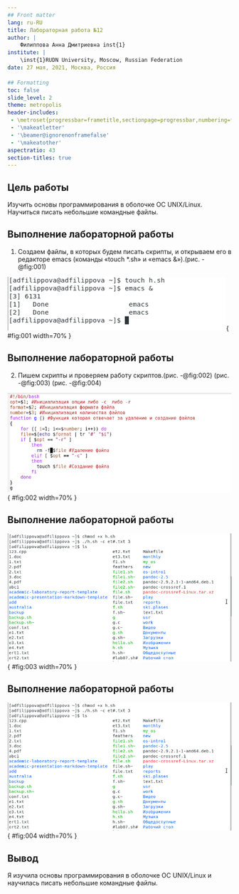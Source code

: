 ```yaml
---
## Front matter
lang: ru-RU
title: Лабораторная работа №12
author: |
	Филиппова Анна Дмитриевна inst{1}
institute: |
	\inst{1}RUDN University, Moscow, Russian Federation
date: 27 мая, 2021, Москва, Россия

## Formatting
toc: false
slide_level: 2
theme: metropolis
header-includes: 
 - \metroset{progressbar=frametitle,sectionpage=progressbar,numbering=fraction}
 - '\makeatletter'
 - '\beamer@ignorenonframefalse'
 - '\makeatother'
aspectratio: 43
section-titles: true
---
```


## Цель работы

 Изучить основы программирования в оболочке ОС UNIX/Linux. Научиться писать небольшие командные файлы.

## Выполнение лабораторной работы

1. Создаем файлы, в которых будем писать скрипты, и открываем его в редакторе emacs (команды «touch *.sh» и «emacs &»).(рис. -@fig:001) 

![Создаем файл](image12/11.png){ #fig:001 width=70% }

## Выполнение лабораторной работы

2. Пишем скрипты и проверяем работу скриптов.(рис. -@fig:002) (рис. -@fig:003) (рис. -@fig:004)

![Пишем командный файл](image12/12.png){ #fig:002 width=70% }

## Выполнение лабораторной работы

![Проверка скрипта](image12/13.png){ #fig:003 width=70% } 

## Выполнение лабораторной работы

![Проверка скрипта](image12/15.png){ #fig:004 width=70% } 

## Вывод

 Я изучила основы программирования в оболочке ОС UNIX/Linux и научилась писать небольшие командные файлы.
